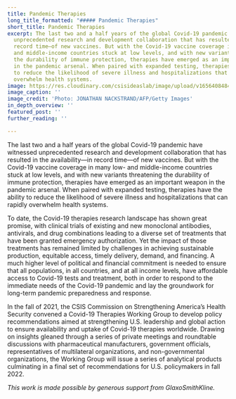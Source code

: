 ```yaml
---
title: Pandemic Therapies
long_title_formatted: "##### Pandemic Therapies"
short_title: Pandemic Therapies
excerpt: The last two and a half years of the global Covid-19 pandemic have witnessed
  unprecedented research and development collaboration that has resulted in the availability—in
  record time—of new vaccines. But with the Covid-19 vaccine coverage in many low-
  and middle-income countries stuck at low levels, and with new variants threatening
  the durability of immune protection, therapies have emerged as an important weapon
  in the pandemic arsenal. When paired with expanded testing, therapies have the ability
  to reduce the likelihood of severe illness and hospitalizations that can rapidly
  overwhelm health systems.
image: https://res.cloudinary.com/csisideaslab/image/upload/v1656408484/health-commission/GettyImages-1238318325_qqttoa.jpg
image_caption: ''
image_credit: 'Photo: JONATHAN NACKSTRAND/AFP/Getty Images'
in_depth_overview: ''
featured_post: ''
further_reading: ''

---
```

The last two and a half years of the global Covid-19 pandemic have witnessed unprecedented research and development collaboration that has resulted in the availability—in record time—of new vaccines. But with the Covid-19 vaccine coverage in many low- and middle-income countries stuck at low levels, and with new variants threatening the durability of immune protection, therapies have emerged as an important weapon in the pandemic arsenal. When paired with expanded testing, therapies have the ability to reduce the likelihood of severe illness and hospitalizations that can rapidly overwhelm health systems.

To date, the Covid-19 therapies research landscape has shown great promise, with clinical trials of existing and new monoclonal antibodies, antivirals, and drug combinations leading to a diverse set of treatments that have been granted emergency authorization. Yet the impact of those treatments has remained limited by challenges in achieving sustainable production, equitable access, timely delivery, demand, and financing. A much higher level of political and financial commitment is needed to ensure that all populations, in all countries, and at all income levels, have affordable access to Covid-19 tests and treatment, both in order to respond to the immediate needs of the Covid-19 pandemic and lay the groundwork for long-term pandemic preparedness and response.

In the fall of 2021, the CSIS Commission on Strengthening America’s Health Security convened a Covid-19 Therapies Working Group to develop policy recommendations aimed at strengthening U.S. leadership and global action to ensure availability and uptake of Covid-19 therapies worldwide. Drawing on insights gleaned through a series of private meetings and roundtable discussions with pharmaceutical manufacturers, government officials, representatives of multilateral organizations, and non-governmental organizations, the Working Group will issue a series of analytical products culminating in a final set of recommendations for U.S. policymakers in fall 2022.

_This work is made possible by generous support from GlaxoSmithKline._
